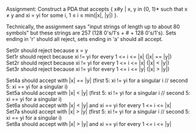 Assignment: Construct a PDA that accepts { x#y | x, y in {0, 1}* such that x ≠ y and xi = yi for some i, 1 ≤ i ≤ min(|x|, |y|) }.

Technically, the assignment says "input strings of length up to about 80 symbols" but these strings are 257 (128 0's/1's + # + 128 0's/1's).
Sets ending in 'r' should all reject, sets ending in 'a' should all accept. 

Set0r should reject because x = y  
Set1r should reject because xi != yi for every 1 <= i <= |x| (|x| == |y|)  
Set2r should reject because xi != yi for every 1 <= i <= |x| (|x| < |y|)  
Set3r should reject because xi != yi for every 1 <= i <= |y| (|x| > |y|)  

Set4a should accept with |x| == |y| (first 5: xi != yi for a singular i // second 5: xi == yi for a singular i)  
Set5a should accept with |x| < |y| (first 5: xi != yi for a singular i // second 5: xi == yi for a singular i)  
Set6a should accept with |x| < |y| and xi == yi for every 1 <= i <= |x|  
Set7a should accept with |x| > |y| (first 5: xi != yi for a singular i // second 5: xi == yi for a singular i)  
Set8a should accept with |x| > |y| and xi == yi for every 1 <= i <= |y|  
